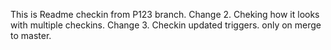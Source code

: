 This is Readme checkin from P123 branch.
Change 2. Cheking how it looks with multiple checkins.
Change 3. Checkin updated triggers. only on merge to master.  